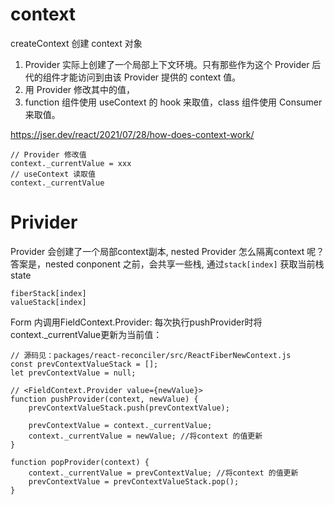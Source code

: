 # context
createContext 创建 context 对象
1. Provider 实际上创建了一个局部上下文环境。只有那些作为这个 Provider 后代的组件才能访问到由该 Provider 提供的 context 值。
3. 用 Provider 修改其中的值， 
4. function 组件使用 useContext 的 hook 来取值，class 组件使用 Consumer 来取值。

https://jser.dev/react/2021/07/28/how-does-context-work/

    // Provider 修改值
    context._currentValue = xxx
    // useContext 读取值
    context._currentValue
# Privider 
Provider 会创建了一个局部context副本, nested Provider 怎么隔离context 呢？
答案是，nested conponent 之前，会共享一些栈, 通过`stack[index]` 获取当前栈state

    fiberStack[index]
    valueStack[index] 

Form 内调用FieldContext.Provider: 每次执行pushProvider时将context._currentValue更新为当前值：

    // 源码见：packages/react-reconciler/src/ReactFiberNewContext.js
    const prevContextValueStack = [];
    let prevContextValue = null;

    // <FieldContext.Provider value={newValue}>
    function pushProvider(context, newValue) {
    	prevContextValueStack.push(prevContextValue);
    
    	prevContextValue = context._currentValue;
    	context._currentValue = newValue; //将context 的值更新
    }

    function popProvider(context) {
    	context._currentValue = prevContextValue; //将context 的值更新
    	prevContextValue = prevContextValueStack.pop();
    }

